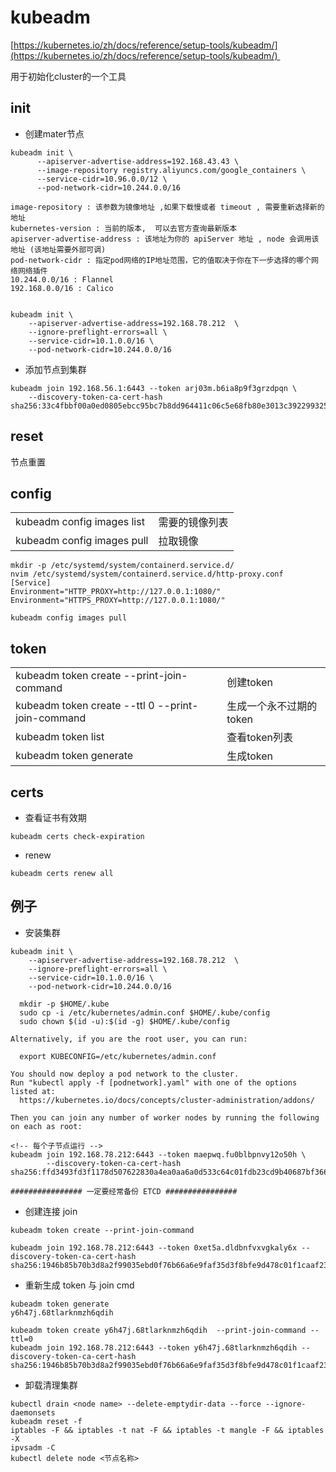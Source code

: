# kubeadm

[https://kubernetes.io/zh/docs/reference/setup-tools/kubeadm/](https://kubernetes.io/zh/docs/reference/setup-tools/kubeadm/) 

用于初始化cluster的一个工具

## init

- 创建mater节点 
```shell
kubeadm init \
      --apiserver-advertise-address=192.168.43.43 \
      --image-repository registry.aliyuncs.com/google_containers \
      --service-cidr=10.96.0.0/12 \
      --pod-network-cidr=10.244.0.0/16

image-repository : 该参数为镜像地址 ,如果下载慢或者 timeout , 需要重新选择新的地址
kubernetes-version : 当前的版本,  可以去官方查询最新版本
apiserver-advertise-address : 该地址为你的 apiServer 地址 , node 会调用该地址 (该地址需要外部可调)
pod-network-cidr : 指定pod网络的IP地址范围，它的值取决于你在下一步选择的哪个网络网络插件
10.244.0.0/16 : Flannel
192.168.0.0/16 : Calico


kubeadm init \
    --apiserver-advertise-address=192.168.78.212  \
    --ignore-preflight-errors=all \
    --service-cidr=10.1.0.0/16 \
    --pod-network-cidr=10.244.0.0/16
```

- 添加节点到集群
```shell
kubeadm join 192.168.56.1:6443 --token arj03m.b6ia8p9f3grzdpqn \
	--discovery-token-ca-cert-hash sha256:33c4fbbf00a0ed0805ebcc95bc7b8dd964411c06c5e68fb80e3013c392299325
```


## reset

节点重置

## config

|   |   |
|---|---|
|kubeadm config images list|需要的镜像列表|
|kubeadm config images pull|拉取镜像|

```shell
mkdir -p /etc/systemd/system/containerd.service.d/
nvim /etc/systemd/system/containerd.service.d/http-proxy.conf
[Service]
Environment="HTTP_PROXY=http://127.0.0.1:1080/"
Environment="HTTPS_PROXY=http://127.0.0.1:1080/"

kubeadm config images pull
```


## token

|   |   |
|---|---|
|kubeadm token create --print-join-command|创建token|
|kubeadm token create --ttl 0 --print-join-command|生成一个永不过期的token|
|kubeadm token list|查看token列表|
|kubeadm token generate|生成token|


## certs
- 查看证书有效期
```shell
kubeadm certs check-expiration
```

- renew
```shell
kubeadm certs renew all
```

## 例子
- 安装集群
```shell
kubeadm init \
    --apiserver-advertise-address=192.168.78.212  \
    --ignore-preflight-errors=all \
    --service-cidr=10.1.0.0/16 \
    --pod-network-cidr=10.244.0.0/16

  mkdir -p $HOME/.kube
  sudo cp -i /etc/kubernetes/admin.conf $HOME/.kube/config
  sudo chown $(id -u):$(id -g) $HOME/.kube/config

Alternatively, if you are the root user, you can run:

  export KUBECONFIG=/etc/kubernetes/admin.conf

You should now deploy a pod network to the cluster.
Run "kubectl apply -f [podnetwork].yaml" with one of the options listed at:
  https://kubernetes.io/docs/concepts/cluster-administration/addons/

Then you can join any number of worker nodes by running the following on each as root:

<!-- 每个子节点运行 -->
kubeadm join 192.168.78.212:6443 --token maepwq.fu0blbpnvy12o50h \
        --discovery-token-ca-cert-hash sha256:ffd3493fd3f1178d507622830a4ea0aa6a0d533c64c01fdb23cd9b40687bf366

################ 一定要经常备份 ETCD ################
```


- 创建连接 join
```shell
kubeadm token create --print-join-command

kubeadm join 192.168.78.212:6443 --token 0xet5a.dldbnfvxvgkaly6x --discovery-token-ca-cert-hash sha256:1946b85b70b3d8a2f99035ebd0f76b66a6e9faf35d3f8bfe9d478c01f1caaf23
```

- 重新生成 token 与 join cmd
```shell
kubeadm token generate
y6h47j.68tlarknmzh6qdih

kubeadm token create y6h47j.68tlarknmzh6qdih  --print-join-command --ttl=0
kubeadm join 192.168.78.212:6443 --token y6h47j.68tlarknmzh6qdih --discovery-token-ca-cert-hash sha256:1946b85b70b3d8a2f99035ebd0f76b66a6e9faf35d3f8bfe9d478c01f1caaf23
```

- 卸载清理集群
```shell
kubectl drain <node name> --delete-emptydir-data --force --ignore-daemonsets
kubeadm reset -f 
iptables -F && iptables -t nat -F && iptables -t mangle -F && iptables -X
ipvsadm -C
kubectl delete node <节点名称>
```
